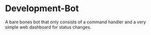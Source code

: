 # Development-Bot
 A bare bones bot that only consists of a command handler and a very simple web dashboard for status changes.
